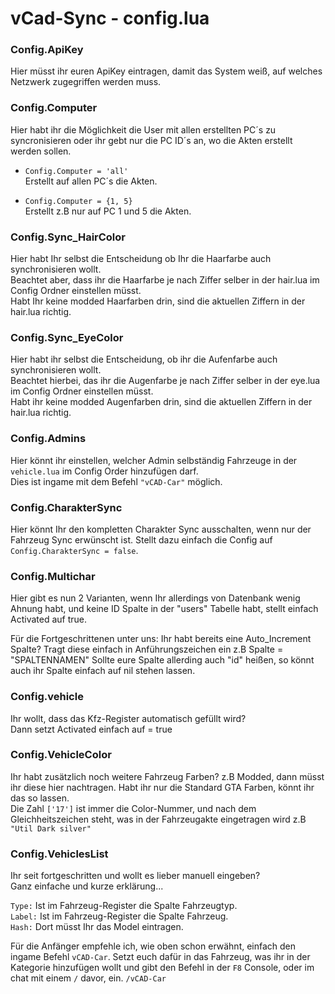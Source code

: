 # vCad-Sync  -  config.lua

### Config.ApiKey

Hier müsst ihr euren ApiKey eintragen, damit das System weiß, auf welches Netzwerk zugegriffen werden muss.

### Config.Computer

Hier habt ihr die Möglichkeit die User mit allen erstellten PC´s zu syncronisieren oder ihr gebt nur die PC ID´s an, wo die Akten erstellt werden sollen.

- `Config.Computer = 'all'`  
Erstellt auf allen PC´s die Akten.

- `Config.Computer = {1, 5}`  
Erstellt z.B nur auf PC 1 und 5 die Akten.

### Config.Sync_HairColor

Hier habt Ihr selbst die Entscheidung ob Ihr die Haarfarbe auch synchronisieren wollt.  
Beachtet aber, dass ihr die Haarfarbe je nach Ziffer selber in der hair.lua im Config Ordner einstellen müsst.  
Habt Ihr keine modded Haarfarben drin, sind die aktuellen Ziffern in der hair.lua richtig.

### Config.Sync_EyeColor

Hier habt ihr selbst die Entscheidung, ob ihr die Aufenfarbe auch synchronisieren wollt.  
Beachtet hierbei, das ihr die Augenfarbe je nach Ziffer selber in der eye.lua im Config Ordner einstellen müsst.  
Habt ihr keine modded Augenfarben drin, sind die aktuellen Ziffern in der hair.lua richtig.

### Config.Admins

Hier könnt ihr einstellen, welcher Admin selbständig Fahrzeuge in der `vehicle.lua` im Config Order hinzufügen darf.  
Dies ist ingame mit dem Befehl `"vCAD-Car"` möglich.

### Config.CharakterSync

Hier könnt Ihr den kompletten Charakter Sync ausschalten, wenn nur der Fahrzeug Sync erwünscht ist.
Stellt dazu einfach die Config auf `Config.CharakterSync = false`.

### Config.Multichar

Hier gibt es nun 2 Varianten, wenn Ihr allerdings von Datenbank wenig Ahnung habt, und keine ID Spalte in der "users" Tabelle habt, stellt einfach
Activated auf true.

Für die Fortgeschrittenen unter uns:
Ihr habt bereits eine Auto_Increment Spalte? Tragt diese einfach in Anführungszeichen ein z.B Spalte = "SPALTENNAMEN"
Sollte eure Spalte allerding auch "id" heißen, so könnt auch ihr Spalte einfach auf nil stehen lassen.

### Config.vehicle

Ihr wollt, dass das Kfz-Register automatisch gefüllt wird?  
Dann setzt Activated einfach auf = true

### Config.VehicleColor

Ihr habt zusätzlich noch weitere Fahrzeug Farben? z.B Modded, dann müsst ihr diese hier nachtragen.
Habt ihr nur die Standard GTA Farben, könnt ihr das so lassen.  
Die Zahl `['17']` ist immer die Color-Nummer, und nach dem Gleichheitszeichen steht, was in der Fahrzeugakte eingetragen wird z.B `"Util Dark silver"`

### Config.VehiclesList

Ihr seit fortgeschritten und wollt es lieber manuell eingeben?  
Ganz einfache und kurze erklärung...

`Type:` Ist im Fahrzeug-Register die Spalte Fahrzeugtyp.  
`Label:` Ist im Fahrzeug-Register die Spalte Fahrzeug.  
`Hash:` Dort müsst Ihr das Model eintragen.  

Für die Anfänger empfehle ich, wie oben schon erwähnt, einfach den ingame Befehl `vCAD-Car`. Setzt euch dafür in das Fahrzeug, was ihr in der Kategorie 
hinzufügen wollt und gibt den Befehl in der `F8` Console, oder im chat mit einem `/` davor, ein. `/vCAD-Car`
